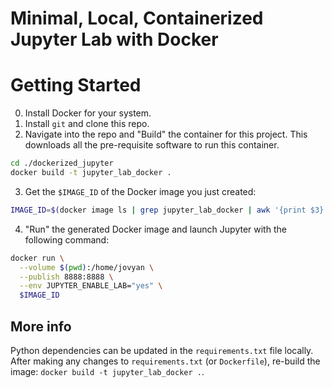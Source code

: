 
# Minimal, Local, Containerized Jupyter Lab with Docker


# Getting Started

0. Install Docker for your system.
1. Install `git` and clone this repo.
2. Navigate into the repo and "Build" the container for this project. This downloads all the pre-requisite software to run this container.
```bash
cd ./dockerized_jupyter 
docker build -t jupyter_lab_docker .
```
3. Get the `$IMAGE_ID` of the Docker image you just created:
```bash
IMAGE_ID=$(docker image ls | grep jupyter_lab_docker | awk '{print $3}')
```
4. "Run" the generated Docker image and launch Jupyter with the following command:
```bash
docker run \
  --volume $(pwd):/home/jovyan \
  --publish 8888:8888 \
  --env JUPYTER_ENABLE_LAB="yes" \
  $IMAGE_ID
```

## More info
Python dependencies can be updated in the `requirements.txt` file locally. After making any changes to `requirements.txt` (or `Dockerfile`), re-build the image: `docker build -t jupyter_lab_docker .`.
